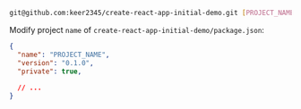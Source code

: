 ``` sh
git@github.com:keer2345/create-react-app-initial-demo.git [PROJECT_NAME]
```

Modify project `name` of `create-react-app-initial-demo/package.json`:
``` json
{
  "name": "PROJECT_NAME",
  "version": "0.1.0",
  "private": true,
  
  // ...
}
```
